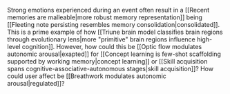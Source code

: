 Strong emotions experienced during an event often result in a [[Recent memories are malleable|more robust memory representation]] being [[Fleeting note persisting resembles memory consolidation|consolidated]]. This is a prime example of how [[Triune brain model classifies brain regions through evolutionary lens|more "primitive" brain regions influence high-level cognition]]. However, how could this be [[Optic flow modulates autonomic arousal|exapted]] for [[Concept learning is few-shot scaffolding supported by working memory|concept learning]] or [[Skill acquisition spans cognitive-associative-autonomous stages|skill acquisition]]? How could user affect be [[Breathwork modulates autonomic arousal|regulated]]?